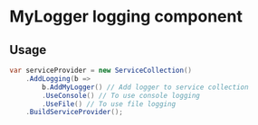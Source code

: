 # MyLogger logging component

## Usage

```csharp
var serviceProvider = new ServiceCollection()
    .AddLogging(b => 
        b.AddMyLogger() // Add logger to service collection
        .UseConsole() // To use console logging
        .UseFile() // To use file logging
    .BuildServiceProvider();
```